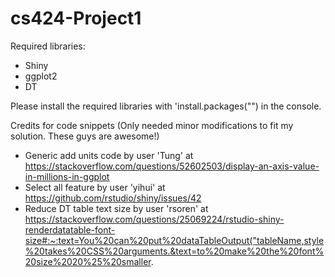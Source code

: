 # cs424-Project1

Required libraries:
- Shiny
- ggplot2
- DT

Please install the required libraries with 'install.packages("<library>") in the console.

Credits for code snippets (Only needed minor modifications to fit my solution. These guys are awesome!)

- Generic add units code by user 'Tung' at https://stackoverflow.com/questions/52602503/display-an-axis-value-in-millions-in-ggplot
- Select all feature by user 'yihui' at https://github.com/rstudio/shiny/issues/42
- Reduce DT table text size by user 'rsoren' at https://stackoverflow.com/questions/25069224/rstudio-shiny-renderdatatable-font-size#:~:text=You%20can%20put%20dataTableOutput("tableName,style%20takes%20CSS%20arguments.&text=to%20make%20the%20font%20size%2020%25%20smaller.
